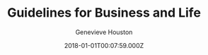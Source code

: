 ---
templateKey: thought-post
title: Guidelines for Business and Life
url: http://example.com
author: Genevieve Houston
image: /img/business-thumbnail.jpg
date: 2018-01-01T00:07:59.000Z
---